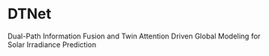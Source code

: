 # DTNet
Dual-Path Information Fusion and Twin Attention Driven Global Modeling for Solar Irradiance Prediction

